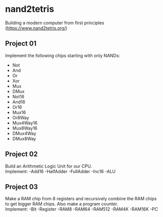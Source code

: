 # nand2tetris
Building a modern computer from first principles (https://www.nand2tetris.org/)
## Project 01
Implement the following chips starting with only NANDs:
- Not
- And
- Or
- Xor
- Mux
- DMux
- Not16
- And16
- Or16
- Mux16
- Or8Way
- Mux4Way16
- Mux8Way16
- DMux4Way
- DMux8Way

## Project 02
Build an Arithmetic Logic Unit for our CPU.
<br>
Implement:
-Add16
-HalfAdder
-FullAdder
-Inc16
-ALU

## Project 03
Make a RAM chip from 8 registers and recursively combine the RAM chips to get bigger RAM chips. Also make a program counter.
<br>
Implement:
-Bit
-Register
-RAM8
-RAM64
-RAM512
-RAM4K
-RAM16K
-PC
